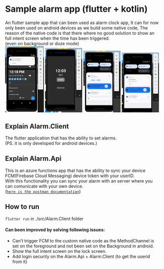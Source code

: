 # Sample alarm app (flutter + kotlin)
An flutter sample app that can been used as alarm clock app, It can for now only been used on android devices as we build some native code,
The reason of the native code is that there where no good solution to show an full intent screen when the time has been triggered.  
(even on background or doze mode)  
<img src="res/alarm_list_screen.png" width="25%"/>
<img src="res/alarm_intent_screen.png" width="24%"/>
<img src="res/alarm_triggered.png" width="24%"/>
<img src="res/alarm_snoozed.png" width="24%"/>

## Explain Alarm.Client 
The flutter application that has the ability to set alarms.  
(PS. it is only developed for android devices.)

## Explain Alarm.Api 
This is an azure functions app that has the ability to sync your device FCM(Firebase Cloud Messaging) device token with your userID.  
With this functionality you can sync your alarm with an server where you can comunicate with your own device.  
([`here is the postman documentation`](./res/Mindr.Samples.Alarm.postman_collection.json))


## How to run
`flutter run` in ./src/Alarm.Client folder

#### Can been improved by solving following issues:
- Can't trigger FCM to the custom native code as the MethodChannel is set on the foreground and not been set on the Background in android.
- Show the full intent screen on the lock screen.
- Add login security on the Alarm.Api + Alarm.Client (to get the userid from it)  
